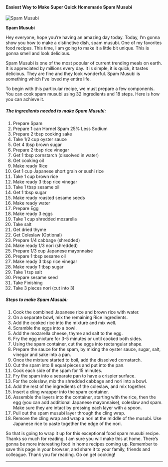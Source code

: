             

#### Easiest Way to Make Super Quick Homemade Spam Musubi

![Spam Musubi](https://img-global.cpcdn.com/recipes/18838b1415031adb/751x532cq70/spam-musubi-recipe-main-photo.jpg)

**Spam Musubi**

Hey everyone, hope you’re having an amazing day today. Today, I’m gonna show you how to make a distinctive dish, spam musubi. One of my favorites food recipes. This time, I am going to make it a little bit unique. This is gonna smell and look delicious.

Spam Musubi is one of the most popular of current trending meals on earth. It is appreciated by millions every day. It is simple, it is quick, it tastes delicious. They are fine and they look wonderful. Spam Musubi is something which I’ve loved my entire life.

To begin with this particular recipe, we must prepare a few components. You can cook spam musubi using 32 ingredients and 18 steps. Here is how you can achieve it.

##### The ingredients needed to make Spam Musubi:

1.  Prepare Spam
2.  Prepare 1 can Hornel Spam 25% Less Sodium
3.  Prepare 2 tbsp cooking sake
4.  Take 1/2 cup oyster sauce
5.  Get 4 tbsp brown sugar
6.  Prepare 2 tbsp rice vinegar
7.  Get 1 tbsp cornstarch (dissolved in water)
8.  Get cooking oil
9.  Make ready Rice
10.  Get 1 cup Japanese short grain or sushi rice
11.  Take 1 cup brown rice
12.  Make ready 3 tbsp rice vinegar
13.  Take 1 tbsp sesame oil
14.  Get 1 tbsp sugar
15.  Make ready roasted sesame seeds
16.  Make ready water
17.  Prepare Egg
18.  Make ready 3 eggs
19.  Take 1 cup shredded mozarella
20.  Take salt
21.  Get dried thyme
22.  Get Coleslaw (Optional)
23.  Prepare 1/4 cabbage (shredded)
24.  Make ready 1/3 nori (shredded)
25.  Prepare 1/3 cup Japanese mayonnaise
26.  Prepare 1 tbsp sesame oil
27.  Make ready 3 tbsp rice vinegar
28.  Make ready 1 tbsp sugar
29.  Take 1 tsp salt
30.  Prepare sesame seed
31.  Take Finishing
32.  Take 3 pieces nori (cut into 3)

##### Steps to make Spam Musubi:

1.  Cook the combined Japanese rice and brown rice with water.
2.  On a separate bowl, mix the remaining Rice ingredients.
3.  Add the cooked rice into the mixture and mix well.
4.  Scramble the eggs into a bowl.
5.  Add the mozarella cheese, thyme and salt to the egg.
6.  Fry the egg mixture for 3-5 minutes or until cooked both sides.
7.  Using the spam container, cut the eggs into rectangular shape.
8.  Prepare the sauce for the spam, by mixing the oyster sauce, sugar, salt, vinegar and sake into a pan.
9.  Once the mixture started to boil, add the dissolved cornstarch.
10.  Cut the spam into 8 equal pieces and put into the pan.
11.  Cook each side of the spam for 15 minutes.
12.  Fry the spam into a separate pan to have a crispier surface.
13.  For the coleslaw, mix the shredded cabbage and nori into a bowl.
14.  Add the rest of the ingredients of the coleslaw, and mix together.
15.  Insert a cling wrapper into the spam container.
16.  Assemble the layers into the container, starting with the rice, then the egg (you can add additional Japanese mayonnaise), coleslaw and spam. Make sure they are intact by pressing each layer with a spoon.
17.  Pull out the spam musubi layer through the cling wrap.
18.  Remove the cling wrap and wrap a nori at the middle of the musubi. Use Japanese rice to paste together the edge of the nori.

So that is going to wrap it up for this exceptional food spam musubi recipe. Thanks so much for reading. I am sure you will make this at home. There’s gonna be more interesting food in home recipes coming up. Remember to save this page in your browser, and share it to your family, friends and colleague. Thank you for reading. Go on get cooking!

* * *